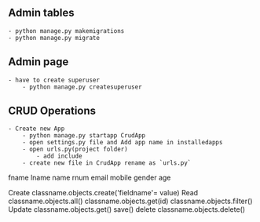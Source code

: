## Admin tables
	- python manage.py makemigrations
	- python manage.py migrate

## Admin page
	- have to create superuser
		- python manage.py createsuperuser

## CRUD Operations
	- Create new App
		- python manage.py startapp CrudApp
		- open settings.py file and Add app name in installedapps
		- open urls.py(project folder)
			- add include 
		- create new file in CrudApp rename as `urls.py` 

 fname
 lname
 name
 rnum
 email
 mobile
 gender
 age



 Create
  classname.objects.create('fieldname'= value)
 Read
 classname.objects.all()
 classname.objects.get(id)
 classname.objects.filter()
 Update
 classname.objects.get()
 save()
 delete
 classname.objects.delete()
